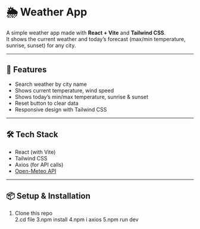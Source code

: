 # 🌦 Weather App  

A simple weather app made with **React + Vite** and **Tailwind CSS**.  
It shows the current weather and today’s forecast (max/min temperature, sunrise, sunset) for any city.  

---

## 🚀 Features
- Search weather by city name  
- Shows current temperature, wind speed  
- Shows today’s min/max temperature, sunrise & sunset  
- Reset button to clear data  
- Responsive design with Tailwind CSS  

---

## 🛠 Tech Stack
- React (with Vite)  
- Tailwind CSS  
- Axios (for API calls)  
- [Open-Meteo API](https://open-meteo.com/)  

---

## 📦 Setup & Installation
1. Clone this repo  
2.cd file
3.npm install
4.npm i axios
5.npm run dev